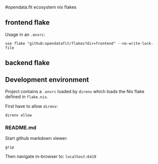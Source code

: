 #opendata.fit ecosystem nix flakes

## frontend flake

Usage in an ```.envrc```:

```
use flake "github:opendatafit/flakes?dir=frontend" --no-write-lock-file
```

## backend flake

## Development environment

Project contains a ```.envrc``` loaded by ```direnv``` which loads the Nix flake defined in ```flake.nix```.

First have to allow ```direnv```:
```
direnv allow
```


### README.md

Start github markdown viewer:

```
grip
```

Then navigate in-browser to: ```localhost:6419```
